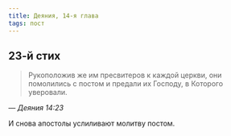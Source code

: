 ```yaml
---
title: Деяния, 14-я глава
tags: пост
---
```


## 23-й стих

> Рукоположив же им пресвитеров к каждой церкви, они помолились с постом и предали их Господу, в Которого уверовали.

— <cite>Деяния&nbsp;14:23</cite>

И снова апостолы услиливают молитву постом.
